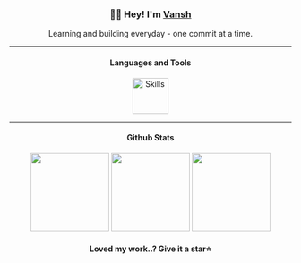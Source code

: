 <div align='center'>

### 👋🏻 Hey! I'm [Vansh](https://vansh27.vercel.app)

<span>Learning and building everyday - one commit at a time.</span>

---

#### Languages and Tools


<img style='height:64px;' src="https://skillicons.dev/icons?i=html,css,js,ts,react,next,redux,tailwind,nodejs,express,mongodb,postgresql,prisma,mysql,git,github,vercel,npm,docker,vite,postman" alt="Skills" />

---

#### Github Stats
<div align='center'>
<img style='height:140px' src='https://github-readme-streak-stats.herokuapp.com/?user=vansh-vm04&layout=compact&theme=blueberry&count_private=true&hide_border=true'/>
<img style='height:140px' src='https://github-readme-stats.vercel.app/api/top-langs/?username=vansh-vm04&layout=compact&theme=blueberry&count_private=true&hide_border=true'/>
<img style='height:140px' src="https://github-readme-stats.vercel.app/api?username=vansh-vm04&hide_border=true&theme=blueberry&date=200825"/>
</div>

#### Loved my work..? Give it a star⭐

</div>